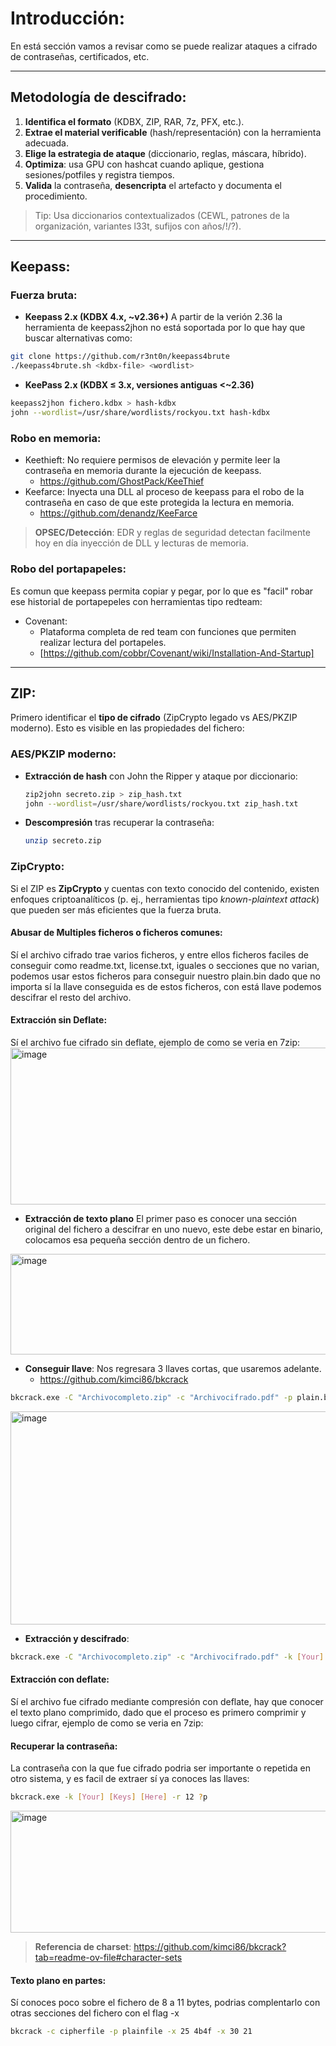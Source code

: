 # Introducción:
En está sección vamos a revisar como se puede realizar ataques a cifrado de contraseñas, certificados, etc.

---

## Metodología de descifrado:

1. **Identifica el formato** (KDBX, ZIP, RAR, 7z, PFX, etc.).  
2. **Extrae el material verificable** (hash/representación) con la herramienta adecuada.  
3. **Elige la estrategia de ataque** (diccionario, reglas, máscara, híbrido).  
4. **Optimiza**: usa GPU con hashcat cuando aplique, gestiona sesiones/potfiles y registra tiempos.  
5. **Valida** la contraseña, **desencripta** el artefacto y documenta el procedimiento.

> Tip: Usa diccionarios contextualizados (CEWL, patrones de la organización, variantes l33t, sufijos con años/!/?).

---

## Keepass:

### Fuerza bruta:
- **Keepass 2.x (KDBX 4.x, ~v2.36+)**
A partir de la verión 2.36 la herramienta de keepass2jhon no está soportada por lo que hay que buscar alternativas como:

```bash
git clone https://github.com/r3nt0n/keepass4brute
./keepass4brute.sh <kdbx-file> <wordlist>
```

- **KeePass 2.x (KDBX ≤ 3.x, versiones antiguas <~2.36)**
```bash
keepass2jhon fichero.kdbx > hash-kdbx
john --wordlist=/usr/share/wordlists/rockyou.txt hash-kdbx
```

### Robo en memoria:
- Keethieft: No requiere permisos de elevación y permite leer la contraseña en memoria durante la ejecución de keepass.
  - https://github.com/GhostPack/KeeThief
- Keefarce: Inyecta una DLL al proceso de keepass para el robo de la contraseña en caso de que este protegida la lectura en memoria.
  - https://github.com/denandz/KeeFarce

> **OPSEC/Detección**: EDR y reglas de seguridad detectan facilmente hoy en día inyección de DLL y lecturas de memoria.

### Robo del portapapeles:
Es comun que keepass permita copiar y pegar, por lo que es "facil" robar ese historial de portapepeles con herramientas tipo redteam:

- Covenant:
  - Plataforma completa de red team con funciones que permiten realizar lectura del portapeles.
  - [https://github.com/cobbr/Covenant/wiki/Installation-And-Startup]

---

## ZIP:
Primero identificar el **tipo de cifrado** (ZipCrypto legado vs AES/PKZIP moderno). Esto es visible en las propiedades del fichero:

### AES/PKZIP moderno:

- **Extracción de hash** con John the Ripper y ataque por diccionario:
  ```bash
  zip2john secreto.zip > zip_hash.txt
  john --wordlist=/usr/share/wordlists/rockyou.txt zip_hash.txt
  ```

- **Descompresión** tras recuperar la contraseña:
  ```bash
  unzip secreto.zip
  ```

### ZipCrypto:
Si el ZIP es **ZipCrypto** y cuentas con texto conocido del contenido, existen enfoques criptoanalíticos (p. ej., herramientas tipo *known-plaintext attack*) que pueden ser más eficientes que la fuerza bruta.

#### Abusar de Multiples ficheros o ficheros comunes: 
Sí el archivo cifrado trae varios ficheros, y entre ellos ficheros faciles de conseguir como readme.txt, license.txt, iguales o secciones que no varian, podemos usar estos ficheros para conseguir nuestro plain.bin dado que no importa sí la llave conseguida es de estos ficheros, con está llave podemos descifrar el resto del archivo.

#### Extracción sin Deflate:
Sí el archivo fue cifrado sin deflate, ejemplo de como se veria en 7zip:
<img width="821" height="251" alt="image" src="https://github.com/user-attachments/assets/c86e6520-e2ef-458d-ac93-c4bb2b3f9641" />

- **Extracción de texto plano** El primer paso es conocer una sección original del fichero a descifrar en uno nuevo, este debe estar en binario, colocamos esa pequeña sección dentro de un fichero.
<img width="891" height="161" alt="image" src="https://github.com/user-attachments/assets/28296f6a-9111-41cd-ac37-c26e2ff96420" />

- **Conseguir llave**: Nos regresara 3 llaves cortas, que usaremos adelante. 
  - https://github.com/kimci86/bkcrack
```bash
bkcrack.exe -C "Archivocompleto.zip" -c "Archivocifrado.pdf" -p plain.bin
```
<img width="2000" height="341" alt="image" src="https://github.com/user-attachments/assets/062dad7b-3f95-4b47-a07b-5b164bb2a3ee" />

- **Extracción y descifrado**:
```bash
bkcrack.exe -C "Archivocompleto.zip" -c "Archivocifrado.pdf" -k [Your] [Keys] [Here] -d "DecryptedFile.pdf"
```

#### Extracción con deflate:
Sí el archivo fue cifrado mediante compresión con deflate, hay que conocer el texto plano comprimido, dado que el proceso es primero comprimir y luego cifrar, ejemplo de como se veria en 7zip:

#### Recuperar la contraseña:
La contraseña con la que fue cifrado podria ser importante o repetida en otro sistema, y es facil de extraer sí ya conoces las llaves:
```bash
bkcrack.exe -k [Your] [Keys] [Here] -r 12 ?p
```
<img width="625" height="195" alt="image" src="https://github.com/user-attachments/assets/e26e10f1-3305-42e3-8a8b-1de6cb60d9f2" />

> **Referencia de charset**: https://github.com/kimci86/bkcrack?tab=readme-ov-file#character-sets

#### Texto plano en partes:
Sí conoces poco sobre el fichero de 8 a 11 bytes, podrias complentarlo con otras secciones del fichero con el flag -x
```bash
bkcrack -c cipherfile -p plainfile -x 25 4b4f -x 30 21
```
#### 







